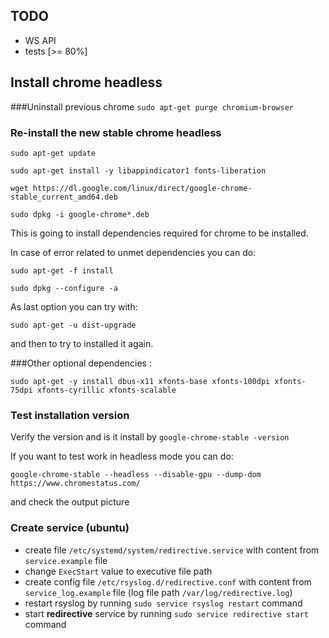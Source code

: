 ## TODO
   - WS API
   - tests [>= 80%]

## Install chrome headless
###Uninstall previous chrome
``
sudo apt-get purge chromium-browser
``

### Re-install the new stable chrome headless
``
sudo apt-get update
``

``
sudo apt-get install -y libappindicator1 fonts-liberation
``

``
wget https://dl.google.com/linux/direct/google-chrome-stable_current_amd64.deb
``

``
sudo dpkg -i google-chrome*.deb
``

This is going to install dependencies required for chrome to be installed.

In case of error related to unmet dependencies you can do:

``
sudo apt-get -f install
``

``
sudo dpkg --configure -a
``

As last option you can try with:

``
sudo apt-get -u dist-upgrade
``

and then to try to installed it again.

###Other optional dependencies :

``
sudo apt-get -y install dbus-x11 xfonts-base xfonts-100dpi xfonts-75dpi xfonts-cyrillic xfonts-scalable
``

### Test installation version
Verify the version and is it install by
``google-chrome-stable -version``

If you want to test work in headless mode you can do:

``google-chrome-stable --headless --disable-gpu --dump-dom https://www.chromestatus.com/``

and check the output picture

### Create service (ubuntu)

- create file `/etc/systemd/system/redirective.service` with content from `service.example` file
- change `ExecStart` value to executive file path
- create config file `/etc/rsyslog.d/redirective.conf` with content from `service_log.example` file (log file path `/var/log/redirective.log`)
- restart rsyslog by running `sudo service rsyslog restart` command
- start **redirective** service by running `sudo service redirective start` command
